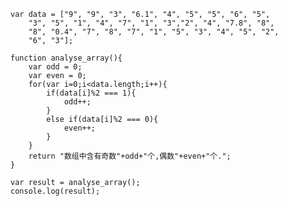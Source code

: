     var data = ["9", "9", "3", "6.1", "4", "5", "5", "6", "5",
        "3", "5", "1", "4", "7", "1", "3","2", "4", "7.8", "8",
        "8", "0.4", "7", "8", "7", "1", "5", "3", "4", "5", "2",
        "6", "3"];

    function analyse_array(){
        var odd = 0;
        var even = 0;
        for(var i=0;i<data.length;i++){
            if(data[i]%2 === 1){
                odd++;
            }
            else if(data[i]%2 === 0){
                even++;
            }
        }
        return "数组中含有奇数"+odd+"个,偶数"+even+"个.";
    }

    var result = analyse_array();
    console.log(result);
